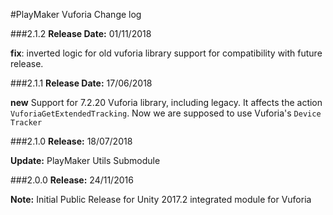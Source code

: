 #PlayMaker Vuforia Change log

###2.1.2
**Release Date:** 01/11/2018  

**fix**: inverted logic for old vuforia library support for compatibility with future release. 


###2.1.1
**Release Date:** 17/06/2018  

**new** Support for 7.2.20 Vuforia library, including legacy. It affects the action `VuforiaGetExtendedTracking`. Now we are supposed to use Vuforia's `Device Tracker`


###2.1.0
**Release:** 18/07/2018  

**Update:** PlayMaker Utils Submodule


###2.0.0
**Release:** 24/11/2016  

**Note:**	Initial Public Release  for Unity 2017.2 integrated module for Vuforia